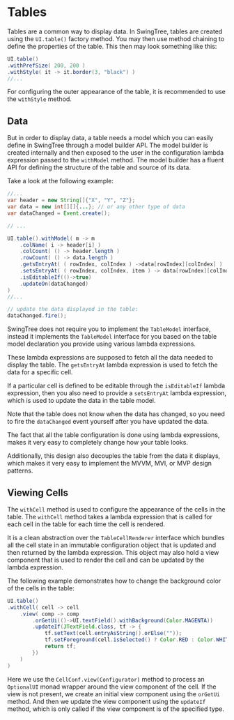 
# Tables #

Tables are a common way to display data.
In SwingTree, tables are created using the `UI.table()` factory method.
You may then use method chaining to define the properties of the table.
This then may look something like this:

```java
UI.table()
.withPrefSize( 200, 200 )
.withStyle( it -> it.border(3, "black") )
//...
```

For configuring the outer appearance of the table,
it is recommended to use the `withStyle` method.

## Data ##

But in order to display data, a table needs a model
which you can easily define in SwingTree through a model builder API.
The model builder is created internally and then exposed to the
user in the configuration lambda expression passed to the
`withModel` method. The model builder has a fluent API
for defining the structure of the table and source of its data.

Take a look at the following example:

```java
//...
var header = new String[]{"X", "Y", "Z"};
var data = new int[][]{...}; // or any other type of data
var dataChanged = Event.create();

// ...

UI.table().withModel( m -> m
    .colName( i -> header[i] )
    .colCount( () -> header.length )
    .rowCount( () -> data.length )
    .getsEntryAt( ( rowIndex, colIndex ) ->data[rowIndex][colIndex] )
    .setsEntryAt( ( rowIndex, colIndex, item ) -> data[rowIndex][colIndex] = (int)item )
    .isEditableIf(()->true)
    .updateOn(dataChanged)
)
//...

// update the data displayed in the table:
dataChanged.fire();
```

SwingTree does not require you to implement
the `TableModel` interface, instead it implements
the `TableModel` interface for you based on the
table model declaration you provide using
various lambda expressions.

These lambda expressions are supposed to
fetch all the data needed to display the table.
The `getsEntryAt` lambda expression is used to fetch
the data for a specific cell.

If a particular cell is defined to be editable through
the `isEditableIf` lambda expression,
then you also need to provide a `setsEntryAt` lambda expression,
which is used to update the data in the table model.

Note that the table does not know when the data
has changed, so you need to fire the `dataChanged`
event yourself after you have updated the data.

The fact that all the table configuration is
done using lambda expressions, makes it very
easy to completely change how your table looks.

Additionally, this design also decouples the table from
the data it displays, which
makes it very easy to implement the MVVM, MVI, or MVP
design patterns.

## Viewing Cells ##

The `withCell` method is used to configure the appearance
of the cells in the table. The `withCell` method takes
a lambda expression that is called for each cell in the table
for each time the cell is rendered.

It is a clean abstraction over the `TableCellRenderer` interface
which bundles all the cell state in an immutable configuration
object that is updated and then returned by the lambda expression.
This object may also hold a view component that is used to render
the cell and can be updated by the lambda expression.

The following example demonstrates how to change the background
color of the cells in the table:

```java
UI.table()
.withCell( cell -> cell
    .view( comp -> comp
        .orGetUi(()->UI.textField().withBackground(Color.MAGENTA))
        .updateIf(JTextField.class, tf -> {
            tf.setText(cell.entryAsString().orElse(""));
            tf.setForeground(cell.isSelected() ? Color.RED : Color.WHITE)
            return tf;
        })
    )
)
```

Here we use the `CellConf.view(Configurator)` method to process an `OptionalUI`
monad wrapper around the view component of the cell.
If the view is not present, we create an initial view component
using the `orGetUi` method.
And then we update the view component using the `updateIf` method,
which is only called if the view component is of the specified type.

